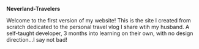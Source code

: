**Neverland-Travelers**

Welcome to the first version of my website! This is the site I created from scratch dedicated to the personal travel vlog I share wtih my husband. A self-taught developer, 3 months into learning on their own, with no design direction...I say not bad! 




